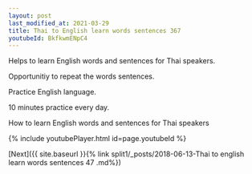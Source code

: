 ```yaml
---
layout: post
last_modified_at: 2021-03-29
title: Thai to English learn words sentences 367 
youtubeId: BkfkwmENpC4
---
```

 
 
Helps to learn English words and sentences for Thai speakers.

Opportunitiy to repeat the words sentences. 

Practice English language. 
 
10 minutes practice every day. 
 
How to learn English words and sentences for Thai speakers 
 
{% include youtubePlayer.html id=page.youtubeId %}
 
 
[Next]({{ site.baseurl }}{% link  split1/_posts/2018-06-13-Thai to english learn words sentences 47 .md%})
 
